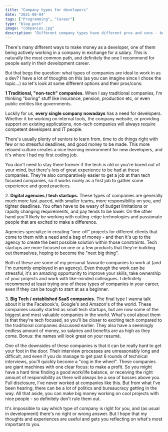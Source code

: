 ```yaml
---
title: "Company types for developers"
date: "2021-08-04"
tags: ["Programming", "Career"]
type: "blog-post"
image: "companies.jpg"
description: "Different company types have different pros and cons - but which one is right for you?"
---
```


There's many different ways to make money as a developer, one of them being actively working in a company in exchange for a salary. This is naturally the most common path, and definitely the one I recommend for people early in their development career.

But that begs the question: what types of companies are ideal to work in as a dev? I have a lot of thoughts on this (as you can imagine since I chose the topic...) so let's look at some different options and their pros/cons:

**1 Traditional, "non-tech" companies.** When I say traditional companies, I'm thinking "boring" stuff like insurance, pension, production etc, or even public entities like governments.

Luckily for us, **every single company nowadays** has a need for developers. Whether it be working on internal tools, the company website, or providing support on existing applications, non-tech companies will always require competent developers and IT people.

There's usually plenty of seniors to learn from, time to do things right with few or no stressful deadlines, and good money to be made. This more relaxed culture creates a nice learning environment for new developers, and it's where I had my first coding job.

You don't need to stay there forever if the tech is old or you're bored out of your mind, but there's lots of great experience to be had at these companies. They're also comparatively easier to get a job at than tech focused companies, so it works nicely as a first job to gather some experience and good practices.

2. **Digital agencies / tech startups.** These types of companies are generally much more fast-paced, with smaller teams, more responsibility on you, and tighter deadlines. You often have to be weary of budget limitations or rapidly changing requirements, and pay tends to be lower. On the other hand you'll likely be working with cutting-edge technologies and passionate people that are excited to make a difference.

Agencies specialize in creating "one-off" projects for different clients that come to them with a need and a bag of money - and then it's up to the agency to create the best possible solution within those constraints. Tech startups are more focused on one or a few products that they're building out themselves, hoping to become the "next big thing".

Both of these are some of my personal favourite companies to work at (and I'm currently employed in an agency). Even though the work can be stressful, it's an amazing opportunity to improve your skills, take ownership of your projects and work with like-minded colleagues. I definitely recommend at least trying one of these types of companies in your career, even if they can be tough to start at as a beginner.

3. **Big Tech / established SaaS companies.** The final type I wanna talk about it is the Facebook's, Google's and Amazon's of the world. These companies usually started as small tech startups, but are now some of the biggest and most valuable companies in the world. What's cool about them is that they're tech focused, so you'll be closer to exciting tech compared to the traditional companies discussed earlier. They also have a seemingly endless amount of money, so salaries and benefits are as high as they come. Bonus: the names will look great on your resumé.

One of the downsides of these companies is that it can be really hard to get your foot in the door. Their interview processes are unreasonably long and difficult, and even if you do manage to get past 6 rounds of technical interviews, you'll quickly become a "cog in the wheel". These companies are giant machines with one clear focus: to make a profit. So you might have a hard time finding a good work/life balance, or receiving the right amount of responsibility as there will always be a sea of bosses above you. Full disclosure, I've never worked at companies like this. But from what I've been hearing, there can be a lot of politics and bureaucracy getting in the way. All that aside, you can make big money working on cool projects with nice people - so definitely don't rule them out.

It's impossible to say which type of company is right for you, and (as usual in development) there's no right or wrong answer. But I hope that my thoughts and experiences are useful and gets you reflecting on what's most important to you.
